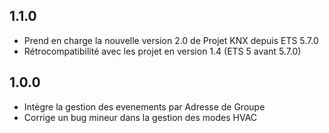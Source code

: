 ## 1.1.0
- Prend en charge la nouvelle version 2.0 de Projet KNX depuis ETS 5.7.0
- Rétrocompatibilité avec les projet en version 1.4 (ETS 5 avant 5.7.0)

## 1.0.0 
- Intègre la gestion des evenements par Adresse de Groupe
- Corrige un bug mineur dans la gestion des modes HVAC
